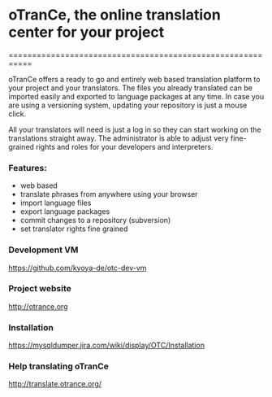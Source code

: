 # oTranCe, the online translation center for your project #
===========================================================

oTranCe offers a ready to go and entirely web based translation platform to your project and your translators. The files you already translated can be imported easily and exported to language packages at any time. In case you are using a versioning system, updating your repository is just a mouse click.

All your translators will need is just a log in so they can start working on the translations straight away. The administrator is able to adjust very fine-grained rights and roles for your developers and interpreters.

### Features:
* web based
* translate phrases from anywhere using your browser
* import language files
* export language packages
* commit changes to a repository (subversion)
* set translator rights fine grained

### Development VM
https://github.com/kyoya-de/otc-dev-vm

### Project website
http://otrance.org

### Installation
https://mysqldumper.jira.com/wiki/display/OTC/Installation

### Help translating oTranCe
http://translate.otrance.org/
